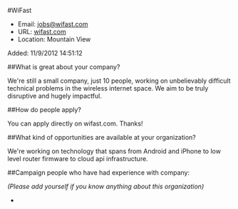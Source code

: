 
#WiFast

* Email: [jobs@wifast.com](mailto:jobs@wifast.com)
* URL: [wifast.com](wifast.com)
* Location: Mountain View

Added: 11/9/2012 14:51:12

##What is great about your company?

We're still a small company, just 10 people, working on unbelievably difficult technical problems in the wireless internet space.  We aim to be truly disruptive and hugely impactful.

##How do people apply?

You can apply directly on wifast.com.  Thanks!

##What kind of opportunities are available at your organization?

We're working on technology that spans from Android and iPhone to low level router firmware to cloud api infrastructure.

##Campaign people who have had experience with company:

*(Please add yourself if you know anything about this organization)*

* 


    